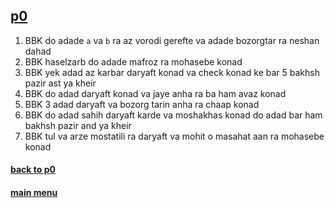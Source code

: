 ## [p0](../)

1. BBK do adade `a` va `b` ra az vorodi gerefte va adade bozorgtar ra neshan dahad
2. BBK haselzarb do adade mafroz ra mohasebe konad
3. BBK yek adad az karbar daryaft konad va check konad ke bar 5 bakhsh pazir ast ya kheir
4. BBK do adad daryaft konad va jaye anha ra ba ham avaz konad
5. BBK 3 adad daryaft va bozorg tarin anha ra chaap konad
6. BBK do adad sahih daryaft karde va moshakhas konad do adad bar ham bakhsh pazir and ya kheir
7. BBK tul va arze mostatili ra daryaft va mohit o masahat aan ra mohasebe konad

#### [back to p0](../)

#### [main menu](../../)
